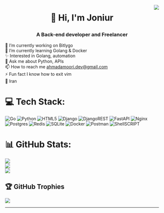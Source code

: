 <span style="float: right">[![](https://visitcount.itsvg.in/api?id=itsjoniur&icon=0&color=1)](https://visitcount.itsvg.in)</span>
# <p align="center">👋 Hi, I'm Joniur</p>
### <p align="center"> A Back-end developer and Freelancer</p>
🔭 I’m currently working on Bitlygo<br>🌱 I’m currently learning Golang & Docker<br>✨ Interested in Golang, automation<br>💬 Ask me about Python, APIs<br>📫 How to reach me ahmadamoori.dev@gmail.com<br>⚡ Fun fact I know how to exit vim<br>📍 Iran


# 💻 Tech Stack:
![Go](https://img.shields.io/badge/go-%2300ADD8.svg?style=for-the-badge&logo=go&logoColor=white) ![Python](https://img.shields.io/badge/python-3670A0?style=for-the-badge&logo=python&logoColor=ffdd54) ![HTML5](https://img.shields.io/badge/html5-%23E34F26.svg?style=for-the-badge&logo=html5&logoColor=white) ![Django](https://img.shields.io/badge/django-%23092E20.svg?style=for-the-badge&logo=django&logoColor=white) ![DjangoREST](https://img.shields.io/badge/DJANGO-REST-ff1709?style=for-the-badge&logo=django&logoColor=white&color=ff1709&labelColor=gray) ![FastAPI](https://img.shields.io/badge/FastAPI-005571?style=for-the-badge&logo=fastapi) ![Nginx](https://img.shields.io/badge/nginx-%23009639.svg?style=for-the-badge&logo=nginx&logoColor=white) ![Postgres](https://img.shields.io/badge/postgres-%23316192.svg?style=for-the-badge&logo=postgresql&logoColor=white) ![Redis](https://img.shields.io/badge/redis-%23DD0031.svg?style=for-the-badge&logo=redis&logoColor=white) ![SQLite](https://img.shields.io/badge/sqlite-%2307405e.svg?style=for-the-badge&logo=sqlite&logoColor=white) ![Docker](https://img.shields.io/badge/docker-%230db7ed.svg?style=for-the-badge&logo=docker&logoColor=white) ![Postman](https://img.shields.io/badge/Postman-FF6C37?style=for-the-badge&logo=postman&logoColor=white) ![ShellSCRIPT](https://img.shields.io/badge/shell_script-%23121011.svg?style=for-the-badge&logo=gnu-bash&logoColor=white)
# 📊 GitHub Stats:
![](https://github-readme-stats.vercel.app/api?username=itsjoniur&theme=dark&hide_border=false&include_all_commits=true&count_private=true)<br/>
![](https://github-readme-streak-stats.herokuapp.com/?user=itsjoniur&theme=dark&hide_border=false)<br/>
![](https://github-readme-stats.vercel.app/api/top-langs/?username=itsjoniur&theme=dark&hide_border=false&include_all_commits=true&count_private=true&layout=compact)

## 🏆 GitHub Trophies
![](https://github-profile-trophy.vercel.app/?username=itsjoniur&theme=radical&no-frame=false&no-bg=false&margin-w=4)

---


